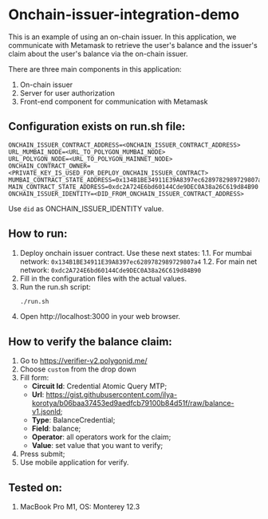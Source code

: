 # Onchain-issuer-integration-demo

This is an example of using an on-chain issuer. In this application, we communicate with Metamask to retrieve the user's balance and the issuer's claim about the user's balance via the on-chain issuer.

There are three main components in this application:
1. On-chain issuer
2. Server for user authorization
3. Front-end component for communication with Metamask

## Configuration exists on run.sh file:
```
ONCHAIN_ISSUER_CONTRACT_ADDRESS=<ONCHAIN_ISSUER_CONTRACT_ADDRESS>
URL_MUMBAI_NODE=<URL_TO_POLYGON_MUMBAI_NODE>
URL_POLYGON_NODE=<URL_TO_POLYGON_MAINNET_NODE>
ONCHAIN_CONTRACT_OWNER=<PRIVATE_KEY_IS_USED_FOR_DEPLOY_ONCHAIN_ISSUER_CONTRACT>
MUMBAI_CONTRACT_STATE_ADDRESS=0x134B1BE34911E39A8397ec6289782989729807a4
MAIN_CONTRACT_STATE_ADDRESS=0xdc2A724E6bd60144Cde9DEC0A38a26C619d84B90
ONCHAIN_ISSUER_IDENTITY=<DID_FROM_ONCHAIN_ISSUER_CONTRACT_ADDRESS>
```

Use `did` as ONCHAIN_ISSUER_IDENTITY value.

## How to run:
1. Deploy onchain issuer contract. Use these next states:
    1.1. For mumbai network: `0x134B1BE34911E39A8397ec6289782989729807a4`
    1.2. For main net network: `0xdc2A724E6bd60144Cde9DEC0A38a26C619d84B90`
2. Fill in the configuration files with the actual values.
3. Run the run.sh script:
    ```bash
    ./run.sh
    ```
4. Open http://localhost:3000 in your web browser.

## How to verify the balance claim:
1. Go to https://verifier-v2.polygonid.me/
2. Choose `custom` from the drop down
3. Fill form:
    * **Circuit Id**: Credential Atomic Query MTP;
    * **Url**: https://gist.githubusercontent.com/ilya-korotya/b06baa37453ed9aedfcb79100b84d51f/raw/balance-v1.jsonld;
    * **Type**: BalanceCredential;
    * **Field**: balance;
    * **Operator**: all operators work for the claim;
    * **Value**: set value that you want to verify;
4. Press submit;
5. Use mobile application for verify.


## Tested on:
1. MacBook Pro M1, OS: Monterey 12.3
